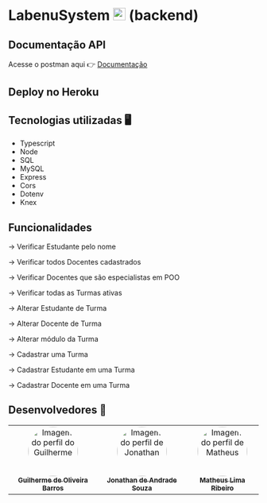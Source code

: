 # LabenuSystem <img src="https://notion-emojis.s3-us-west-2.amazonaws.com/prod/svg-twitter/1f3eb.svg" width="25"> (backend)

## Documentação API
 Acesse o postman aqui 👉 [Documentação](https://documenter.getpostman.com/view/18676403/Uyxoi4WH)

## Deploy no Heroku


## Tecnologias utilizadas 🖥️
- Typescript
- Node
- SQL
- MySQL
- Express
- Cors
- Dotenv
- Knex


## Funcionalidades 

 → Verificar Estudante pelo nome 

 → Verificar todos Docentes cadastrados

 → Verificar Docentes que são especialistas em POO    

 → Verificar todas as Turmas ativas

 → Alterar Estudante de Turma
    
 → Alterar Docente de Turma
    
 → Alterar módulo da Turma

 → Cadastrar uma Turma

 → Cadastrar Estudante em uma Turma
    
 → Cadastrar Docente em uma Turma
 
 ## Desenvolvedores 🤖

<table>
  <tr>
  <td align="center"><a href="https://github.com/FIXER3600">
     <img src="https://avatars.githubusercontent.com/u/47544503?v=4" style="border-radius: 50%" width="100px" alt="Imagem do perfil do Guilherme"/>
   <br/>
    <sub><b>Guilherme de Oliveira Barros</b></sub>
        <td align="center"><a href="https://github.com/sjonatask">
        <img src="https://avatars.githubusercontent.com/u/89224747?v=4" style="border-radius: 50%" width="100px" alt="Imagem do perfil de Jonathan">
          <br/>
    <sub><b>Jonathan de Andrade Souza</b></sub>
    <br />
  <td align="center"><a href="https://github.com/mdmath15">
    <img src="https://avatars.githubusercontent.com/u/86062294?v=4" style="border-radius: 50%" width="100px" alt="Imagem do perfil de Matheus" />
      <br />
    <sub><b>Matheus Lima Ribeiro</b></sub>
</table>
    
